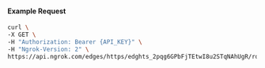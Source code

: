 <!-- Code generated for API Clients. DO NOT EDIT. -->

#### Example Request

```bash
curl \
-X GET \
-H "Authorization: Bearer {API_KEY}" \
-H "Ngrok-Version: 2" \
https://api.ngrok.com/edges/https/edghts_2pqg6GPbFjTEtwI8u2STqNAhUgR/routes/edghtsrt_2pqg6LJoB955sVfd9obk4pCQ6MM/request_headers
```
